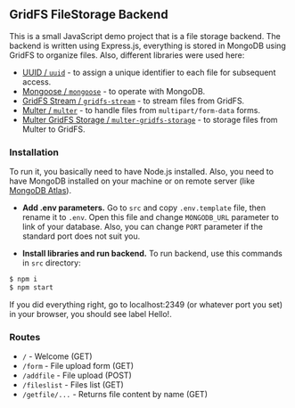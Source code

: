 ## GridFS FileStorage Backend
This is a small JavaScript demo project that is a file storage backend. The backend is written using Express.js, everything is stored in MongoDB using GridFS to organize files. Also, different libraries were used here: 

- [UUID / `uuid`](https://www.npmjs.com/package/uuid) - to assign a unique identifier to each file for subsequent access.
- [Mongoose / `mongoose`](https://www.npmjs.com/package/mongoose) - to operate with MongoDB.
- [GridFS Stream / `gridfs-stream`](https://www.npmjs.com/package/gridfs-stream) - to stream files from GridFS.
- [Multer / `multer`](https://www.npmjs.com/package/multer) - to handle files from `multipart/form-data` forms.
- [Multer GridFS Storage / `multer-gridfs-storage`](https://www.npmjs.com/package/multer-gridfs-storage) - to storage files from Multer to GridFS.

### Installation
To run it, you basically need to have Node.js installed. Also, you need to have MongoDB installed on your machine or on remote server (like [MongoDB Atlas](https://www.mongodb.com/atlas)).

- **Add .env parameters.** Go to `src` and copy `.env.template` file, then rename it to `.env`. Open this file and change `MONGODB_URL` parameter to link of your database. Also, you can change `PORT` parameter if the standard port does not suit you.

- **Install libraries and run backend.** To run backend, use this commands in `src` directory:
```bash
$ npm i
$ npm start
```
If you did everything right, go to localhost:2349 (or whatever port you set) in your browser, you should see label Hello!.

### Routes
- `/` - Welcome (GET)
- `/form` - File upload form (GET)
- `/addfile` - File upload (POST)
- `/fileslist` - Files list (GET)
- `/getfile/...` - Returns file content by name (GET)